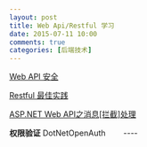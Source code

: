 ```yaml
---
layout: post
title: Web Api/Restful 学习
date: 2015-07-11 10:00
comments: true
categories: [后端技术]
---
```

 
[Web API 安全](http://www.cnblogs.com/julin-peng/p/3421568.html)

[Restful 最佳实践](http://www.cnblogs.com/shanyou/p/3141547.html)

[ASP.NET Web API之消息[拦截]处理](http://www.csdn123.com/html/technology/2013/20131128/1670.htm)

**权限验证**
DotNetOpenAuth 
　　---- 
　　 